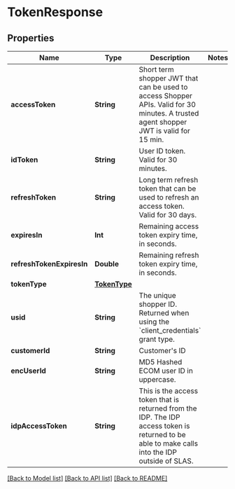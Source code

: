 # TokenResponse

## Properties
Name | Type | Description | Notes
------------ | ------------- | ------------- | -------------
**accessToken** | **String** | Short term shopper JWT that can be used to access Shopper APIs. Valid for 30 minutes.  A trusted agent shopper JWT is valid for 15 min. | 
**idToken** | **String** | User ID token. Valid for 30 minutes. | 
**refreshToken** | **String** | Long term refresh token that can be used to refresh an access token. Valid for 30 days. | 
**expiresIn** | **Int** | Remaining access token expiry time, in seconds. | 
**refreshTokenExpiresIn** | **Double** | Remaining refresh token expiry time, in seconds. | 
**tokenType** | [**TokenType**](TokenType.md) |  | 
**usid** | **String** | The unique shopper ID. Returned when using the &#x60;client_credentials&#x60; grant type. | 
**customerId** | **String** | Customer&#39;s ID | 
**encUserId** | **String** | MD5 Hashed ECOM user ID in uppercase. | 
**idpAccessToken** | **String** | This is the access token that is returned from the IDP. The IDP access token is returned to be able to make calls into the IDP outside of SLAS. | 

[[Back to Model list]](../README.md#documentation-for-models) [[Back to API list]](../README.md#documentation-for-api-endpoints) [[Back to README]](../README.md)


